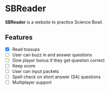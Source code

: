 # SBReader

**SBReader** is a website to practice Science Bowl.

## Features

- [x] Read tossups  
- [ ] User can buzz in and answer questions  
- [ ] Give player bonus if they get question correct  
- [ ] Keep score  
- [ ] User can input packets  
- [ ] Spell check on short answer (SA) questions  
- [ ] Multiplayer support  